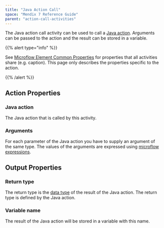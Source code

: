 ```yaml
---
title: "Java Action Call"
space: "Mendix 7 Reference Guide"
parent: "action-call-activities"
---
```



The Java action call activity can be used to call a [Java action](java-actions). Arguments can be passed to the action and the result can be stored in a variable.

{{% alert type="info" %}}

See [Microflow Element Common Properties](microflow-element-common-properties) for properties that all activities share (e.g. caption). This page only describes the properties specific to the action.

{{% /alert %}}

## Action Properties

### Java action

The Java action that is called by this activity.

### Arguments

For each parameter of the Java action you have to supply an argument of the same type. The values of the arguments are expressed using [microflow expressions](microflow-expressions).

## Output Properties

### Return type

The return type is the [data type](data-types) of the result of the Java action. The return type is defined by the Java action.

### Variable name

The result of the Java action will be stored in a variable with this name.
